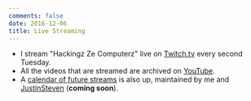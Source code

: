 ```yaml
---
comments: false
date: 2016-12-06
title: Live Streaming
---
```


* I stream "Hackingz Ze Computerz" live on [Twitch.tv](https://www.twitch.tv/th3colon1al) every second Tuesday.
* All the videos that are streamed are archived on [YouTube](https://youtube.com/c/OJReeves).
* A [calendar of future streams](http://buffered.io) is also up, maintained by me and [JustinSteven](https://www.twitch.tv/thejustinsteven) (**coming soon**).
